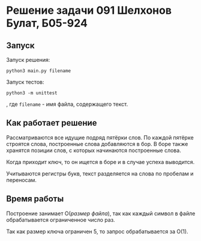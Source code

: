 # Решение задачи 091 Шелхонов Булат, Б05-924

## Запуск

Запуск решения:

```
python3 main.py filename
```

Запуск тестов:

```
python3 -m unittest
```

, где `filename` - имя файла, содержащего текст.

## Как работает решение

Рассматриваются все идущие подряд пятёрки слов. По каждой пятёрке строятся
слова, построенные слова добавляются в бор. В боре также хранятся позиции слов,
с которых начинаются построенные слова.

Когда приходит ключ, то он ищется в боре и в случае успеха выводится.

Учитываются регистры букв, текст разделяется на слова по пробелам и переносам.

## Время работы

Построение занимает O(_размер файла_), так как каждый символ в файле
обрабатывается ограниченное число раз.

Так как размер ключа ограничен 5, то запрос обрабатывается за O(1).
